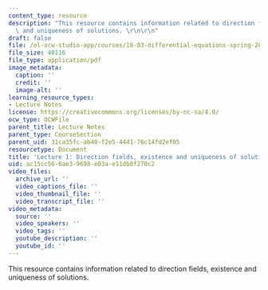 ```yaml
---
content_type: resource
description: "This resource contains information related to direction fields, existence\
  \ and uniqueness of solutions. \r\n\r\n"
draft: false
file: /ol-ocw-studio-app/courses/18-03-differential-equations-spring-2010/ac15cc566ae39698e03ae11db0f270c2_MIT18_03S10_c01.pdf
file_size: 40116
file_type: application/pdf
image_metadata:
  caption: ''
  credit: ''
  image-alt: ''
learning_resource_types:
- Lecture Notes
license: https://creativecommons.org/licenses/by-nc-sa/4.0/
ocw_type: OCWFile
parent_title: Lecture Notes
parent_type: CourseSection
parent_uid: 31ca35fc-ab40-f2e5-4441-76c14fd2ef05
resourcetype: Document
title: 'Lecture 1: Direction fields, existence and uniqueness of solutions'
uid: ac15cc56-6ae3-9698-e03a-e11db0f270c2
video_files:
  archive_url: ''
  video_captions_file: ''
  video_thumbnail_file: ''
  video_transcript_file: ''
video_metadata:
  source: ''
  video_speakers: ''
  video_tags: ''
  youtube_description: ''
  youtube_id: ''
---
```

This resource contains information related to direction fields, existence and uniqueness of solutions.